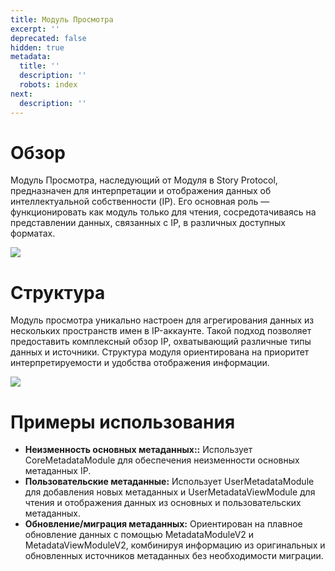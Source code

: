 ```yaml
---
title: Модуль Просмотра
excerpt: ''
deprecated: false
hidden: true
metadata:
  title: ''
  description: ''
  robots: index
next:
  description: ''
---
```

# Обзор

Модуль Просмотра, наследующий от Модуля в Story Protocol, предназначен для интерпретации и отображения данных об интеллектуальной собственности (IP). Его основная роль — функционировать как модуль только для чтения, сосредотачиваясь на представлении данных, связанных с IP, в различных доступных форматах.

<Image align="center" src="https://files.readme.io/3c35819-Untitled.png" />

# Структура

Модуль просмотра уникально настроен для агрегирования данных из нескольких пространств имен в IP-аккаунте. Такой подход позволяет предоставить комплексный обзор IP, охватывающий различные типы данных и источники. Структура модуля ориентирована на приоритет интерпретируемости и удобства отображения информации.

<Image align="center" src="https://files.readme.io/53c890b-Screenshot_2024-01-29_at_22.35.55.png" />

# Примеры использования

* **Неизменность основных метаданных::** Использует CoreMetadataModule для обеспечения неизменности основных метаданных IP.
* **Пользовательские метаданные:** Использует UserMetadataModule для добавления новых метаданных и UserMetadataViewModule для чтения и отображения данных из основных и пользовательских метаданных.
* **Обновление/миграция метаданных:** Ориентирован на плавное обновление данных с помощью MetadataModuleV2 и MetadataViewModuleV2, комбинируя информацию из оригинальных и обновленных источников метаданных без необходимости миграции.